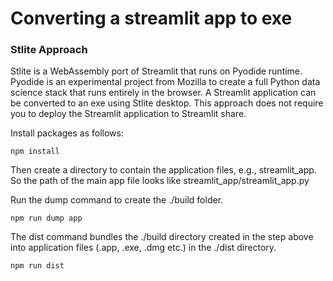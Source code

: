 # Converting a streamlit app to exe

### Stlite Approach
Stlite is a WebAssembly port of Streamlit that runs on Pyodide runtime. Pyodide is an experimental project from Mozilla to create a full Python data science stack that runs entirely in the browser. A Streamlit application can be converted to an exe using Stlite desktop. This approach does not require you to deploy the Streamlit application to Streamlit share.

Install packages as follows:

```
npm install
```
Then create a directory to contain the application files, e.g., streamlit_app. So the path of the main app file looks like streamlit_app/streamlit_app.py

Run the dump command to create the ./build folder.

```
npm run dump app
```
The dist command bundles the ./build directory created in the step above into application files (.app, .exe, .dmg etc.) in the ./dist directory.

```
npm run dist
```
